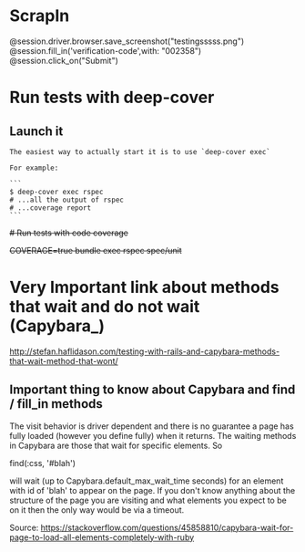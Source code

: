 # ScrapIn

@session.driver.browser.save_screenshot("testingsssss.png")
@session.fill_in('verification-code',with: "002358")
@session.click_on("Submit")

# Run tests with deep-cover

## Launch it

    The easiest way to actually start it is to use `deep-cover exec`

    For example:

    ```
    $ deep-cover exec rspec
    # ...all the output of rspec
    # ...coverage report
    ```

~~# Run tests with code coverage~~

~~COVERAGE=true bundle exec rspec spec/unit~~

# Very Important link about methods that wait and do not wait (Capybara_)

http://stefan.haflidason.com/testing-with-rails-and-capybara-methods-that-wait-method-that-wont/

## Important thing to know about Capybara and find / fill_in methods


The visit behavior is driver dependent and there is no guarantee a page has fully loaded (however you define fully) when it returns. The waiting methods in Capybara are those that wait for specific elements. So

find(:css, '#blah')

will wait (up to Capybara.default_max_wait_time seconds) for an element with id of 'blah' to appear on the page. If you don't know anything about the structure of the page you are visiting and what elements you expect to be on it then the only way would be via a timeout.

Source: https://stackoverflow.com/questions/45858810/capybara-wait-for-page-to-load-all-elements-completely-with-ruby
